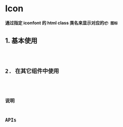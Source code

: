 # Icon

**通过指定 iconfont 的 html class 类名来显示对应的`📦 图标`**

## 1. 基本使用

<code src="./../../demo/icon/normal-usage.demo.tsx"/>

## 2. 在其它组件中使用

<code src="./../../demo/icon/used-in-others.demo.tsx"/>

## 说明

## APIs
